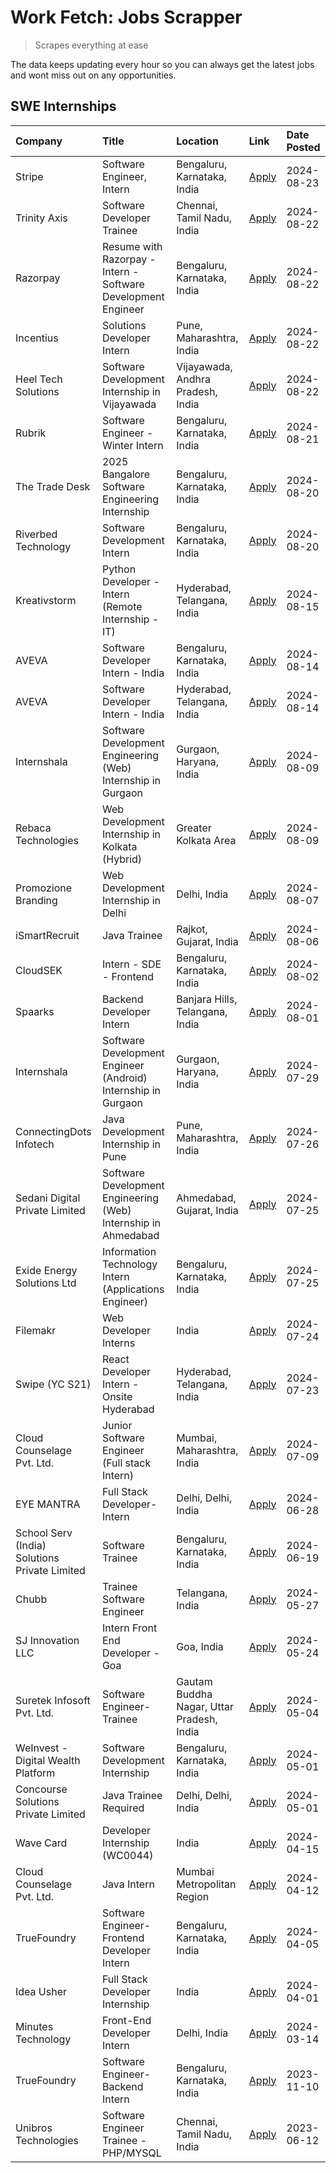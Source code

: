 # Work Fetch: Jobs Scrapper
> Scrapes everything at ease

The data keeps updating every hour so you can always get the latest jobs and wont miss out on any opportunities.

## SWE Internships
<!--START_SECTION:workfetch-->
| Company                                       | Title                                                          | Location                                  | Link                                                                                                                                                                                                                                                                                             | Date Posted   |
|:----------------------------------------------|:---------------------------------------------------------------|:------------------------------------------|:-------------------------------------------------------------------------------------------------------------------------------------------------------------------------------------------------------------------------------------------------------------------------------------------------|:--------------|
| Stripe                                        | Software Engineer, Intern                                      | Bengaluru, Karnataka, India               | [Apply](https://in.linkedin.com/jobs/view/software-engineer-intern-at-stripe-4008214242?position=7&pageNum=0&refId=w6GW1KoKpWkB7gWVllP7lQ%3D%3D&trackingId=8xh61O6Rgeluqc8z4YwT0w%3D%3D&trk=public_jobs_jserp-result_search-card)                                                                | 2024-08-23    |
| Trinity Axis                                  | Software Developer Trainee                                     | Chennai, Tamil Nadu, India                | [Apply](https://in.linkedin.com/jobs/view/software-developer-trainee-at-trinity-axis-4007570174?position=6&pageNum=0&refId=w6GW1KoKpWkB7gWVllP7lQ%3D%3D&trackingId=BMUAwnuum4TTFVNJattVTg%3D%3D&trk=public_jobs_jserp-result_search-card)                                                        | 2024-08-22    |
| Razorpay                                      | Resume with Razorpay - Intern - Software Development Engineer  | Bengaluru, Karnataka, India               | [Apply](https://in.linkedin.com/jobs/view/resume-with-razorpay-intern-software-development-engineer-at-razorpay-4007395646?position=12&pageNum=0&refId=w6GW1KoKpWkB7gWVllP7lQ%3D%3D&trackingId=bmkfDQoyEDcKgp6yQUozgQ%3D%3D&trk=public_jobs_jserp-result_search-card)                            | 2024-08-22    |
| Incentius                                     | Solutions Developer Intern                                     | Pune, Maharashtra, India                  | [Apply](https://in.linkedin.com/jobs/view/solutions-developer-intern-at-incentius-4005695869?position=41&pageNum=0&refId=w6GW1KoKpWkB7gWVllP7lQ%3D%3D&trackingId=RO78VmAHuwLwuSbUnThNVg%3D%3D&trk=public_jobs_jserp-result_search-card)                                                          | 2024-08-22    |
| Heel Tech Solutions                           | Software Development Internship in Vijayawada                  | Vijayawada, Andhra Pradesh, India         | [Apply](https://in.linkedin.com/jobs/view/software-development-internship-in-vijayawada-at-heel-tech-solutions-4007906692?position=54&pageNum=0&refId=w6GW1KoKpWkB7gWVllP7lQ%3D%3D&trackingId=%2BrRpyeFGK%2BLvxkGZ7OgFmw%3D%3D&trk=public_jobs_jserp-result_search-card)                         | 2024-08-22    |
| Rubrik                                        | Software Engineer - Winter Intern                              | Bengaluru, Karnataka, India               | [Apply](https://in.linkedin.com/jobs/view/software-engineer-winter-intern-at-rubrik-4006567784?position=24&pageNum=0&refId=w6GW1KoKpWkB7gWVllP7lQ%3D%3D&trackingId=rhYsh2R88NxM0IIpOnP5JA%3D%3D&trk=public_jobs_jserp-result_search-card)                                                        | 2024-08-21    |
| The Trade Desk                                | 2025 Bangalore Software Engineering Internship                 | Bengaluru, Karnataka, India               | [Apply](https://in.linkedin.com/jobs/view/2025-bangalore-software-engineering-internship-at-the-trade-desk-3987456531?position=10&pageNum=0&refId=w6GW1KoKpWkB7gWVllP7lQ%3D%3D&trackingId=pHJRuv%2FBhL42oSqmk1SvSQ%3D%3D&trk=public_jobs_jserp-result_search-card)                               | 2024-08-20    |
| Riverbed Technology                           | Software Development Intern                                    | Bengaluru, Karnataka, India               | [Apply](https://in.linkedin.com/jobs/view/software-development-intern-at-riverbed-technology-4004467559?position=55&pageNum=0&refId=w6GW1KoKpWkB7gWVllP7lQ%3D%3D&trackingId=FMSE5yZnQT912AYcqhhq4g%3D%3D&trk=public_jobs_jserp-result_search-card)                                               | 2024-08-20    |
| Kreativstorm                                  | Python Developer - Intern (Remote Internship - IT)             | Hyderabad, Telangana, India               | [Apply](https://in.linkedin.com/jobs/view/python-developer-intern-remote-internship-it-at-kreativstorm-4000463433?position=56&pageNum=0&refId=w6GW1KoKpWkB7gWVllP7lQ%3D%3D&trackingId=m%2Bn8IA7m%2FL8nZqRBAAxStg%3D%3D&trk=public_jobs_jserp-result_search-card)                                 | 2024-08-15    |
| AVEVA                                         | Software Developer Intern - India                              | Bengaluru, Karnataka, India               | [Apply](https://in.linkedin.com/jobs/view/software-developer-intern-india-at-aveva-3998279987?position=11&pageNum=0&refId=w6GW1KoKpWkB7gWVllP7lQ%3D%3D&trackingId=Lx8uJ6Kcl9%2F9URJBLkl%2FVQ%3D%3D&trk=public_jobs_jserp-result_search-card)                                                     | 2024-08-14    |
| AVEVA                                         | Software Developer Intern - India                              | Hyderabad, Telangana, India               | [Apply](https://in.linkedin.com/jobs/view/software-developer-intern-india-at-aveva-3998281598?position=14&pageNum=0&refId=w6GW1KoKpWkB7gWVllP7lQ%3D%3D&trackingId=1YR2iXUy5u3n3%2FshflIYCQ%3D%3D&trk=public_jobs_jserp-result_search-card)                                                       | 2024-08-14    |
| Internshala                                   | Software Development Engineering (Web) Internship in Gurgaon   | Gurgaon, Haryana, India                   | [Apply](https://in.linkedin.com/jobs/view/software-development-engineering-web-internship-in-gurgaon-at-internshala-3997620471?position=3&pageNum=0&refId=w6GW1KoKpWkB7gWVllP7lQ%3D%3D&trackingId=o%2FiPhoc0kHXN%2BRYqKYtpSw%3D%3D&trk=public_jobs_jserp-result_search-card)                     | 2024-08-09    |
| Rebaca Technologies                           | Web Development Internship in Kolkata (Hybrid)                 | Greater Kolkata Area                      | [Apply](https://in.linkedin.com/jobs/view/web-development-internship-in-kolkata-hybrid-at-rebaca-technologies-3997621369?position=48&pageNum=0&refId=w6GW1KoKpWkB7gWVllP7lQ%3D%3D&trackingId=mBrW2PohG8%2FymdCnNfo%2Fsw%3D%3D&trk=public_jobs_jserp-result_search-card)                          | 2024-08-09    |
| Promozione Branding                           | Web Development Internship in Delhi                            | Delhi, India                              | [Apply](https://in.linkedin.com/jobs/view/web-development-internship-in-delhi-at-promozione-branding-3995559880?position=32&pageNum=0&refId=w6GW1KoKpWkB7gWVllP7lQ%3D%3D&trackingId=xJG5Lx3JDFbB5a1X2Z9t1g%3D%3D&trk=public_jobs_jserp-result_search-card)                                       | 2024-08-07    |
| iSmartRecruit                                 | Java Trainee                                                   | Rajkot, Gujarat, India                    | [Apply](https://in.linkedin.com/jobs/view/java-trainee-at-ismartrecruit-3992301825?position=38&pageNum=0&refId=w6GW1KoKpWkB7gWVllP7lQ%3D%3D&trackingId=pkgtW%2FBEsH1D7bfJ0fegGg%3D%3D&trk=public_jobs_jserp-result_search-card)                                                                  | 2024-08-06    |
| CloudSEK                                      | Intern - SDE - Frontend                                        | Bengaluru, Karnataka, India               | [Apply](https://in.linkedin.com/jobs/view/intern-sde-frontend-at-cloudsek-3991574495?position=27&pageNum=0&refId=w6GW1KoKpWkB7gWVllP7lQ%3D%3D&trackingId=zMwa2QiaUaqT5VQfekKl3Q%3D%3D&trk=public_jobs_jserp-result_search-card)                                                                  | 2024-08-02    |
| Spaarks                                       | Backend Developer Intern                                       | Banjara Hills, Telangana, India           | [Apply](https://in.linkedin.com/jobs/view/backend-developer-intern-at-spaarks-3990226465?position=35&pageNum=0&refId=w6GW1KoKpWkB7gWVllP7lQ%3D%3D&trackingId=kp79SZyHVxVBu656pfzQVg%3D%3D&trk=public_jobs_jserp-result_search-card)                                                              | 2024-08-01    |
| Internshala                                   | Software Development Engineer (Android) Internship in Gurgaon  | Gurgaon, Haryana, India                   | [Apply](https://in.linkedin.com/jobs/view/software-development-engineer-android-internship-in-gurgaon-at-internshala-3987153031?position=50&pageNum=0&refId=w6GW1KoKpWkB7gWVllP7lQ%3D%3D&trackingId=oDg1VVDKJLLqlyc6hMCpwA%3D%3D&trk=public_jobs_jserp-result_search-card)                       | 2024-07-29    |
| ConnectingDots Infotech                       | Java Development Internship in Pune                            | Pune, Maharashtra, India                  | [Apply](https://in.linkedin.com/jobs/view/java-development-internship-in-pune-at-connectingdots-infotech-3983314097?position=42&pageNum=0&refId=w6GW1KoKpWkB7gWVllP7lQ%3D%3D&trackingId=gSN1Goz8g8s9w6mQIRyI8g%3D%3D&trk=public_jobs_jserp-result_search-card)                                   | 2024-07-26    |
| Sedani Digital Private Limited                | Software Development Engineering (Web) Internship in Ahmedabad | Ahmedabad, Gujarat, India                 | [Apply](https://in.linkedin.com/jobs/view/software-development-engineering-web-internship-in-ahmedabad-at-sedani-digital-private-limited-3985017980?position=19&pageNum=0&refId=w6GW1KoKpWkB7gWVllP7lQ%3D%3D&trackingId=Dh6KoYxcPxt73L9G%2FHIorg%3D%3D&trk=public_jobs_jserp-result_search-card) | 2024-07-25    |
| Exide Energy Solutions Ltd                    | Information Technology Intern (Applications Engineer)          | Bengaluru, Karnataka, India               | [Apply](https://in.linkedin.com/jobs/view/information-technology-intern-applications-engineer-at-exide-energy-solutions-ltd-3984276607?position=39&pageNum=0&refId=w6GW1KoKpWkB7gWVllP7lQ%3D%3D&trackingId=glJGifl7Y0p4B9qsc8wB%2Bg%3D%3D&trk=public_jobs_jserp-result_search-card)              | 2024-07-25    |
| Filemakr                                      | Web Developer Interns                                          | India                                     | [Apply](https://in.linkedin.com/jobs/view/web-developer-interns-at-filemakr-3981227003?position=47&pageNum=0&refId=w6GW1KoKpWkB7gWVllP7lQ%3D%3D&trackingId=L7clR22hn0RafucQHrRkfg%3D%3D&trk=public_jobs_jserp-result_search-card)                                                                | 2024-07-24    |
| Swipe (YC S21)                                | React Developer Intern - Onsite Hyderabad                      | Hyderabad, Telangana, India               | [Apply](https://in.linkedin.com/jobs/view/react-developer-intern-onsite-hyderabad-at-swipe-yc-s21-3981326010?position=45&pageNum=0&refId=w6GW1KoKpWkB7gWVllP7lQ%3D%3D&trackingId=BJzkYsfDaF5dBZ8b9bI28w%3D%3D&trk=public_jobs_jserp-result_search-card)                                          | 2024-07-23    |
| Cloud Counselage Pvt. Ltd.                    | Junior Software Engineer (Full stack Intern)                   | Mumbai, Maharashtra, India                | [Apply](https://in.linkedin.com/jobs/view/junior-software-engineer-full-stack-intern-at-cloud-counselage-pvt-ltd-3967725851?position=21&pageNum=0&refId=w6GW1KoKpWkB7gWVllP7lQ%3D%3D&trackingId=iVcZE7RF%2FOClzswI3CtsWg%3D%3D&trk=public_jobs_jserp-result_search-card)                         | 2024-07-09    |
| EYE MANTRA                                    | Full Stack Developer- Intern                                   | Delhi, Delhi, India                       | [Apply](https://in.linkedin.com/jobs/view/full-stack-developer-intern-at-eye-mantra-3960988037?position=59&pageNum=0&refId=w6GW1KoKpWkB7gWVllP7lQ%3D%3D&trackingId=4X7WT5wwAbzKOswepYdS1w%3D%3D&trk=public_jobs_jserp-result_search-card)                                                        | 2024-06-28    |
| School Serv (India) Solutions Private Limited | Software Trainee                                               | Bengaluru, Karnataka, India               | [Apply](https://in.linkedin.com/jobs/view/software-trainee-at-school-serv-india-solutions-private-limited-3953917603?position=29&pageNum=0&refId=w6GW1KoKpWkB7gWVllP7lQ%3D%3D&trackingId=cmB8A56yBlju9HLYjfcF6g%3D%3D&trk=public_jobs_jserp-result_search-card)                                  | 2024-06-19    |
| Chubb                                         | Trainee Software Engineer                                      | Telangana, India                          | [Apply](https://in.linkedin.com/jobs/view/trainee-software-engineer-at-chubb-3955950075?position=36&pageNum=0&refId=w6GW1KoKpWkB7gWVllP7lQ%3D%3D&trackingId=m72n9pxvRVMshIhJMQ6qDA%3D%3D&trk=public_jobs_jserp-result_search-card)                                                               | 2024-05-27    |
| SJ Innovation LLC                             | Intern Front End Developer - Goa                               | Goa, India                                | [Apply](https://in.linkedin.com/jobs/view/intern-front-end-developer-goa-at-sj-innovation-llc-3931678611?position=17&pageNum=0&refId=w6GW1KoKpWkB7gWVllP7lQ%3D%3D&trackingId=uivnni3TELQFQEZrSCcdlw%3D%3D&trk=public_jobs_jserp-result_search-card)                                              | 2024-05-24    |
| Suretek Infosoft Pvt. Ltd.                    | Software Engineer-Trainee                                      | Gautam Buddha Nagar, Uttar Pradesh, India | [Apply](https://in.linkedin.com/jobs/view/software-engineer-trainee-at-suretek-infosoft-pvt-ltd-3916999948?position=49&pageNum=0&refId=w6GW1KoKpWkB7gWVllP7lQ%3D%3D&trackingId=COhf03GkSmtlgCkVEJYp5A%3D%3D&trk=public_jobs_jserp-result_search-card)                                            | 2024-05-04    |
| WeInvest - Digital Wealth Platform            | Software Development Internship                                | Bengaluru, Karnataka, India               | [Apply](https://in.linkedin.com/jobs/view/software-development-internship-at-weinvest-digital-wealth-platform-3912867225?position=2&pageNum=0&refId=w6GW1KoKpWkB7gWVllP7lQ%3D%3D&trackingId=k0NvAPJrdeNJpUESxg5hXg%3D%3D&trk=public_jobs_jserp-result_search-card)                               | 2024-05-01    |
| Concourse Solutions Private Limited           | Java Trainee Required                                          | Delhi, Delhi, India                       | [Apply](https://in.linkedin.com/jobs/view/java-trainee-required-at-concourse-solutions-private-limited-3912869388?position=16&pageNum=0&refId=w6GW1KoKpWkB7gWVllP7lQ%3D%3D&trackingId=B1vz1xdttARLW4bzbxmmhA%3D%3D&trk=public_jobs_jserp-result_search-card)                                     | 2024-05-01    |
| Wave Card                                     | Developer Internship (WC0044)                                  | India                                     | [Apply](https://in.linkedin.com/jobs/view/developer-internship-wc0044-at-wave-card-3900079966?position=60&pageNum=0&refId=w6GW1KoKpWkB7gWVllP7lQ%3D%3D&trackingId=%2BEu40UsYBQwwTRdYL3ORDA%3D%3D&trk=public_jobs_jserp-result_search-card)                                                       | 2024-04-15    |
| Cloud Counselage Pvt. Ltd.                    | Java Intern                                                    | Mumbai Metropolitan Region                | [Apply](https://in.linkedin.com/jobs/view/java-intern-at-cloud-counselage-pvt-ltd-3896025667?position=52&pageNum=0&refId=w6GW1KoKpWkB7gWVllP7lQ%3D%3D&trackingId=%2B5dvLViIZ%2FpWeOu5hFwBLw%3D%3D&trk=public_jobs_jserp-result_search-card)                                                      | 2024-04-12    |
| TrueFoundry                                   | Software Engineer- Frontend Developer Intern                   | Bengaluru, Karnataka, India               | [Apply](https://in.linkedin.com/jobs/view/software-engineer-frontend-developer-intern-at-truefoundry-3887320206?position=34&pageNum=0&refId=w6GW1KoKpWkB7gWVllP7lQ%3D%3D&trackingId=pHidfN4pISOx%2BAsEZ%2FGnvg%3D%3D&trk=public_jobs_jserp-result_search-card)                                   | 2024-04-05    |
| Idea Usher                                    | Full Stack Developer Internship                                | India                                     | [Apply](https://in.linkedin.com/jobs/view/full-stack-developer-internship-at-idea-usher-3879565540?position=31&pageNum=0&refId=w6GW1KoKpWkB7gWVllP7lQ%3D%3D&trackingId=C16VzzB20obygzTVLnWSKg%3D%3D&trk=public_jobs_jserp-result_search-card)                                                    | 2024-04-01    |
| Minutes Technology                            | Front-End Developer Intern                                     | Delhi, India                              | [Apply](https://in.linkedin.com/jobs/view/front-end-developer-intern-at-minutes-technology-3853712549?position=26&pageNum=0&refId=w6GW1KoKpWkB7gWVllP7lQ%3D%3D&trackingId=66t02ZWVXPgv1YxdzHCfzQ%3D%3D&trk=public_jobs_jserp-result_search-card)                                                 | 2024-03-14    |
| TrueFoundry                                   | Software Engineer-Backend Intern                               | Bengaluru, Karnataka, India               | [Apply](https://in.linkedin.com/jobs/view/software-engineer-backend-intern-at-truefoundry-3779508170?position=53&pageNum=0&refId=w6GW1KoKpWkB7gWVllP7lQ%3D%3D&trackingId=YYIjh4TYY2IbfVXPGXIHUg%3D%3D&trk=public_jobs_jserp-result_search-card)                                                  | 2023-11-10    |
| Unibros Technologies                          | Software Engineer Trainee - PHP/MYSQL                          | Chennai, Tamil Nadu, India                | [Apply](https://in.linkedin.com/jobs/view/software-engineer-trainee-php-mysql-at-unibros-technologies-3656599241?position=58&pageNum=0&refId=w6GW1KoKpWkB7gWVllP7lQ%3D%3D&trackingId=Vj2ARcwr4vVjrYqgK8cnCw%3D%3D&trk=public_jobs_jserp-result_search-card)                                      | 2023-06-12    |
<!--END_SECTION:workfetch-->
